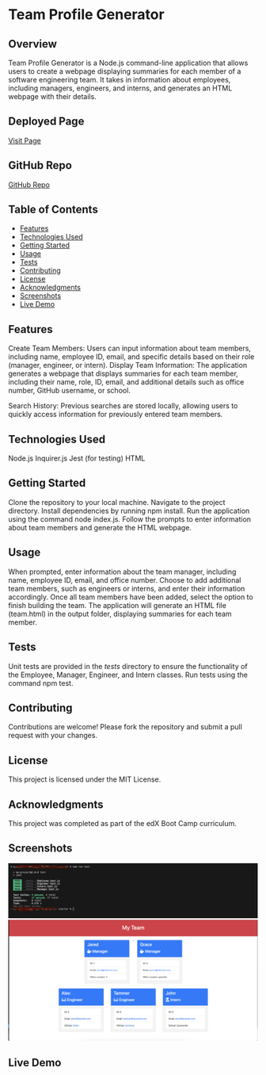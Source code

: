 # Team Profile Generator

## Overview
Team Profile Generator is a Node.js command-line application that allows users to create a webpage displaying summaries for each member of a software engineering team. It takes in information about employees, including managers, engineers, and interns, and generates an HTML webpage with their details.

## Deployed Page

[Visit Page](https://aysegulozen.github.io/Team-Profile-Generator/)

## GitHub Repo

[GitHub Repo](https://github.com/Aysegulozen/Team-Profile-Generator)

## Table of Contents
- [Features](#features) 
- [Technologies Used](#technologies-used)
- [Getting Started](#getting-started)
- [Usage](#usage)
- [Tests](#tests)
- [Contributing](#contributing)
- [License](#license)
- [Acknowledgments](#acknowledgments)
- [Screenshots](#screenshots)
- [Live Demo](#live-demo)

## Features
Create Team Members: Users can input information about team members, including name, employee ID, email, and specific details based on their role (manager, engineer, or intern).
Display Team Information: The application generates a webpage that displays summaries for each team member, including their name, role, ID, email, and additional details such as office number, GitHub username, or school.

Search History: Previous searches are stored locally, allowing users to quickly access information for previously entered team members.

## Technologies Used
Node.js
Inquirer.js
Jest (for testing)
HTML

## Getting Started
Clone the repository to your local machine.
Navigate to the project directory.
Install dependencies by running npm install.
Run the application using the command node index.js.
Follow the prompts to enter information about team members and generate the HTML webpage.

## Usage
When prompted, enter information about the team manager, including name, employee ID, email, and office number.
Choose to add additional team members, such as engineers or interns, and enter their information accordingly.
Once all team members have been added, select the option to finish building the team.
The application will generate an HTML file (team.html) in the output folder, displaying summaries for each team member.

## Tests
Unit tests are provided in the _tests_ directory to ensure the functionality of the Employee, Manager, Engineer, and Intern classes.
Run tests using the command npm test.

## Contributing
Contributions are welcome! Please fork the repository and submit a pull request with your changes.

## License
This project is licensed under the MIT License.

## Acknowledgments
This project was completed as part of the edX Boot Camp curriculum.

## Screenshots
![Npm Run Test Result](./media/Screenshot-run-test.png)
![Node.js Result](./media/Screenshot-node-js.png)

## Live Demo

